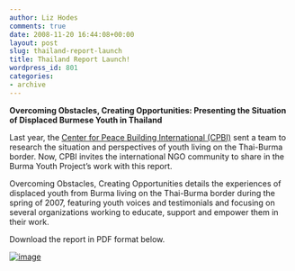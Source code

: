 ```yaml
---
author: Liz Hodes
comments: true
date: 2008-11-20 16:44:08+00:00
layout: post
slug: thailand-report-launch
title: Thailand Report Launch!
wordpress_id: 801
categories:
- archive
---
```


**Overcoming Obstacles, Creating Opportunities:
Presenting the Situation of Displaced Burmese Youth in Thailand**

Last year, the [Center for Peace Building International (CPBI)](http://www.cpbinternational.org/) sent a team to research the situation and perspectives of youth living on the Thai-Burma border. Now, CPBI invites the international NGO community to share in the Burma Youth Project’s work with this report.

Overcoming Obstacles, Creating Opportunities details the experiences of displaced youth from Burma living on the Thai-Burma border during the spring of 2007, featuring youth voices and testimonials and focusing on several organizations working to educate, support and empower them in their work.

Download the report in PDF format below.

[![image](https://s3.amazonaws.com/digidem-www/wp-content/uploads/2008/12/picture-10.png)](http://www.scribd.com/doc/29187482/Overcoming-Obstacles-Creating-Opportunities-Burma-Report-2008)
